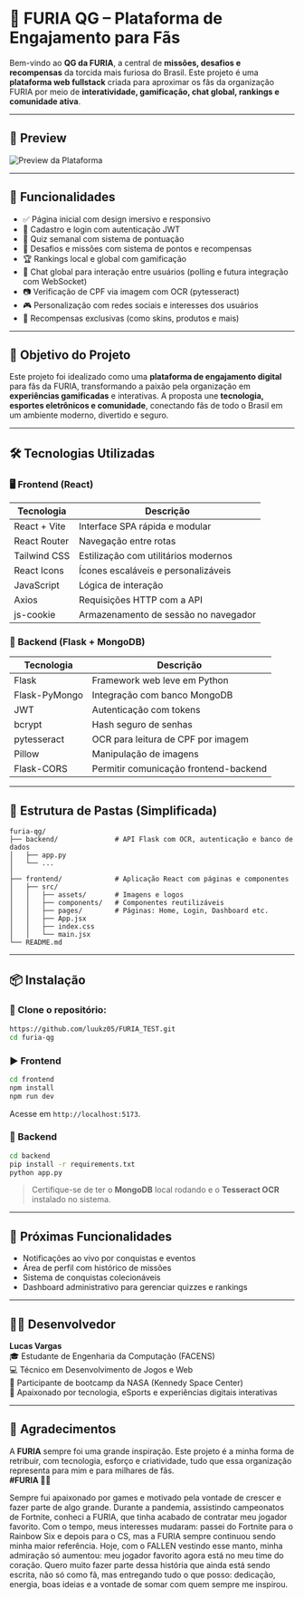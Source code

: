 
# 🐾 FURIA QG – Plataforma de Engajamento para Fãs

Bem-vindo ao **QG da FURIA**, a central de **missões, desafios e recompensas** da torcida mais furiosa do Brasil. Este projeto é uma **plataforma web fullstack** criada para aproximar os fãs da organização FURIA por meio de **interatividade, gamificação, chat global, rankings e comunidade ativa**.

---

## 📸 Preview

![Preview da Plataforma](https://cdn.discordapp.com/attachments/968229431988604940/1368712816479047831/Captura_de_tela_2025-05-04_192014.png?ex=681938a4&is=6817e724&hm=60f60c7873ecfaa4ecf4112a317eea008dc6dd16b94769edad32763be8869e86&)


---

## 🚀 Funcionalidades

- ✅ Página inicial com design imersivo e responsivo
- 🔐 Cadastro e login com autenticação JWT
- 🧠 Quiz semanal com sistema de pontuação
- 📅 Desafios e missões com sistema de pontos e recompensas
- 🏆 Rankings local e global com gamificação
- 👥 Chat global para interação entre usuários (polling e futura integração com WebSocket)
- 📷 Verificação de CPF via imagem com OCR (pytesseract)
- 🎮 Personalização com redes sociais e interesses dos usuários
- 🌟 Recompensas exclusivas (como skins, produtos e mais)

---

## 🎯 Objetivo do Projeto

Este projeto foi idealizado como uma **plataforma de engajamento digital** para fãs da FURIA, transformando a paixão pela organização em **experiências gamificadas** e interativas. A proposta une **tecnologia, esportes eletrônicos e comunidade**, conectando fãs de todo o Brasil em um ambiente moderno, divertido e seguro.

---

## 🛠️ Tecnologias Utilizadas

### 🖥️ Frontend (React)

| Tecnologia      | Descrição |
|----------------|-----------|
| React + Vite   | Interface SPA rápida e modular |
| React Router   | Navegação entre rotas |
| Tailwind CSS   | Estilização com utilitários modernos |
| React Icons    | Ícones escaláveis e personalizáveis |
| JavaScript     | Lógica de interação |
| Axios          | Requisições HTTP com a API |
| js-cookie      | Armazenamento de sessão no navegador |

### 🧪 Backend (Flask + MongoDB)

| Tecnologia        | Descrição |
|------------------|-----------|
| Flask            | Framework web leve em Python |
| Flask-PyMongo    | Integração com banco MongoDB |
| JWT              | Autenticação com tokens |
| bcrypt           | Hash seguro de senhas |
| pytesseract      | OCR para leitura de CPF por imagem |
| Pillow           | Manipulação de imagens |
| Flask-CORS       | Permitir comunicação frontend-backend |

---

## 📁 Estrutura de Pastas (Simplificada)

```
furia-qg/
├── backend/              # API Flask com OCR, autenticação e banco de dados
│   ├── app.py
│   └── ...
│
├── frontend/             # Aplicação React com páginas e componentes
│   ├── src/
│   │   ├── assets/       # Imagens e logos
│   │   ├── components/   # Componentes reutilizáveis
│   │   ├── pages/        # Páginas: Home, Login, Dashboard etc.
│   │   ├── App.jsx
│   │   ├── index.css
│   │   └── main.jsx
└── README.md
```

---

## 📦 Instalação

### 🔧 Clone o repositório:

```bash
https://github.com/luukz05/FURIA_TEST.git
cd furia-qg
```

### ▶️ Frontend

```bash
cd frontend
npm install
npm run dev
```

Acesse em `http://localhost:5173`.

### 🧩 Backend

```bash
cd backend
pip install -r requirements.txt
python app.py
```

> Certifique-se de ter o **MongoDB** local rodando e o **Tesseract OCR** instalado no sistema.

---

## 📌 Próximas Funcionalidades

- Notificações ao vivo por conquistas e eventos
- Área de perfil com histórico de missões
- Sistema de conquistas colecionáveis
- Dashboard administrativo para gerenciar quizzes e rankings

---

## 👨‍💻 Desenvolvedor

**Lucas Vargas**  
🎓 Estudante de Engenharia da Computação (FACENS)  
💻 Técnico em Desenvolvimento de Jogos e Web  
🚀 Participante de bootcamp da NASA (Kennedy Space Center)  
📱 Apaixonado por tecnologia, eSports e experiências digitais interativas

---

## 💜 Agradecimentos

A **FURIA** sempre foi uma grande inspiração. Este projeto é a minha forma de retribuir, com tecnologia, esforço e criatividade, tudo que essa organização representa para mim e para milhares de fãs.  
**#FURIA 💪🔥**

Sempre fui apaixonado por games e motivado pela vontade de crescer e fazer parte de algo grande. Durante a pandemia, assistindo campeonatos de Fortnite, conheci a FURIA, que tinha acabado de contratar meu jogador favorito. Com o tempo, meus interesses mudaram: passei do Fortnite para o Rainbow Six e depois para o CS, mas a FURIA sempre continuou sendo minha maior referência. Hoje, com o FALLEN vestindo esse manto, minha admiração só aumentou: meu jogador favorito agora está no meu time do coração. Quero muito fazer parte dessa história que ainda está sendo escrita, não só como fã, mas entregando tudo o que posso: dedicação, energia, boas ideias e a vontade de somar com quem sempre me inspirou.
